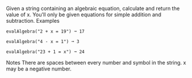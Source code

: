 Given a string containing an algebraic equation, calculate and return the value of x. You'll only be given equations for simple addition and subtraction.
Examples
```
evalAlgebra("2 + x = 19") ➞ 17

evalAlgebra("4 - x = 1") ➞ 3

evalAlgebra("23 + 1 = x") ➞ 24
```

Notes
    There are spaces between every number and symbol in the string.
    x may be a negative number.